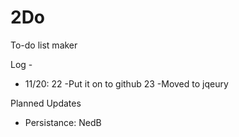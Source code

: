 # 2Do
To-do list maker

Log -
 - 11/20:
   22 -Put it on to github
    23 -Moved to jqeury


Planned Updates
- Persistance: NedB
